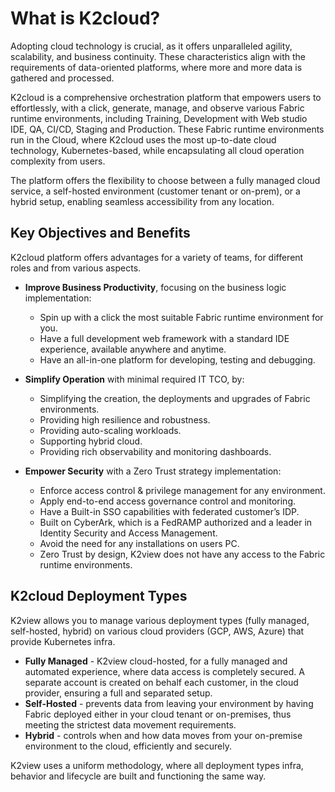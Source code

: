 # What is K2cloud?

Adopting cloud technology is crucial, as it offers unparalleled agility, scalability, and business continuity. These characteristics align with the requirements of data-oriented platforms, where more and more data is gathered and processed.

K2cloud is a comprehensive orchestration platform that empowers users to effortlessly, with a click, generate, manage, and observe various Fabric runtime environments, including Training, Development with Web studio IDE, QA, CI/CD, Staging and Production. These Fabric runtime environments run in the Cloud, where K2cloud uses the most up-to-date cloud technology, Kubernetes-based, while encapsulating all cloud operation complexity from users.

The platform offers the flexibility to choose between a fully managed cloud service, a self-hosted environment (customer tenant or on-prem), or a hybrid setup, enabling seamless accessibility from any location.

## Key Objectives and Benefits

K2cloud platform offers advantages for a variety of teams, for different roles and from various aspects.

* **Improve Business Productivity**, focusing on the business logic implementation:
  * Spin up with a click the most suitable Fabric runtime environment for you.
  * Have a full development web framework with a standard IDE experience, available anywhere and anytime.
  * Have an all-in-one platform for developing, testing and debugging.

* **Simplify Operation** with minimal required IT TCO, by:
  * Simplifying the creation, the deployments and upgrades of Fabric environments.
  * Providing high resilience and robustness.
  * Providing auto-scaling workloads.
  * Supporting hybrid cloud.
  * Providing rich observability and monitoring dashboards.

* **Empower Security** with a Zero Trust strategy implementation:
  * Enforce access control & privilege management for any environment.
  * Apply end-to-end access governance control and monitoring.
  * Have a Built-in SSO capabilities with federated customer’s IDP.
  * Built on CyberArk, which is a FedRAMP authorized and a leader in Identity Security and Access Management.
  * Avoid the need for any installations on users PC.
  * Zero Trust by design, K2view does not have any access to the Fabric runtime environments.



## K2cloud Deployment Types

K2view allows you to manage various deployment types (fully managed, self-hosted, hybrid) on various cloud providers (GCP, AWS, Azure) that provide Kubernetes infra.

* **Fully Managed** - K2view cloud-hosted, for a fully managed and automated experience, where data access is completely secured. A separate account is created on behalf each customer, in the cloud provider, ensuring a full and separated setup. 
* **Self-Hosted** - prevents data from leaving your environment by having Fabric deployed either in your cloud tenant or on-premises, thus meeting the strictest data movement requirements.
* **Hybrid** - controls when and how data moves from your on-premise environment to the cloud, efficiently and securely.

K2view uses a uniform methodology, where all deployment types infra, behavior and lifecycle are built and functioning the same way.


